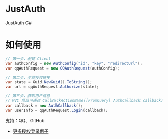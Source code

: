# JustAuth
JustAuth C#

# 如何使用

```csharp
// 第一步，创建 Client
var authConfig = new AuthConfig("id", "key", "redirectUrl");
var qqAuthRequest = new QQAuthRequest(authConfig);

// 第二步，生成授权链接
var state = Guid.NewGuid().ToString();
var url = qqAuthRequest.Authorize(state);

// 第三步，获取用户信息
// MVC 项目可通过 CallBackActionName([FromQuery] AuthCallback callback) 自动获取参数并实例化 callback 对象
var callback = new AuthCallback(); 
var userInfo = qqAuthRequest.Login(callback);
```

支持：QQ、GitHub

* [更多授权登录例子](https://github.com/leoskey/JustAuth/blob/master/Example/Controllers)
